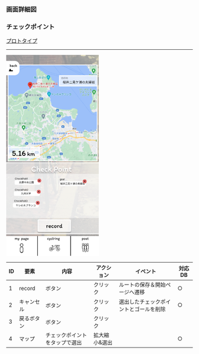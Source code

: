 ### 画面詳細図
### チェックポイント
[プロトタイプ](https://www.figma.com/file/YLXi0XXJfyq6239uKAU8LF/cyclinger?node-id=0%3A1)
*****
<img src="./img/CheckPoint.png" width="250">

|ID|要素|内容|アクション|イベント|対応DB|
|--|----|----|---------|--------|------|
|1|record|ボタン|クリック|ルートの保存＆開始ページへ遷移|○|
|2|キャンセル|ボタン|クリック|選出したチェックポイントとゴールを削除|○|
|3|戻るボタン|ボタン|クリック|||
|4|マップ|チェックポイントをタップで選出|拡大縮小&選出||○|
